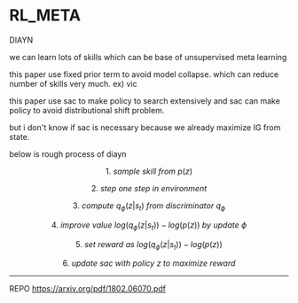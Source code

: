 # RL_META

DIAYN

we can learn lots of skills which can be base of unsupervised meta learning

this paper use fixed prior term to avoid model collapse. which can reduce number of skills very much. ex) vic

this paper use sac to make policy to search extensively and sac can make policy to avoid distributional shift problem.

but i don't know if sac is necessary because we already maximize IG from state.

below is rough process of diayn

$$1. \ sample \ skill \ from \ p(z)$$

$$2. \ step \ one \ step \ in \ environment$$

$$3. \ compute \ q_\phi(z | s_t) \ from \ discriminator \ q_\phi$$

$$4. \ improve \ value \ log(q_\phi(z | s_t)) - log(p(z)) \ by \ update \ \phi$$

$$5. \ set \ reward \ as \ log(q_\phi(z | s_t)) - log(p(z))$$

$$6. \ update \ sac \ with \ policy \ z \ to \ maximize \ reward$$


* * *
REPO
https://arxiv.org/pdf/1802.06070.pdf
